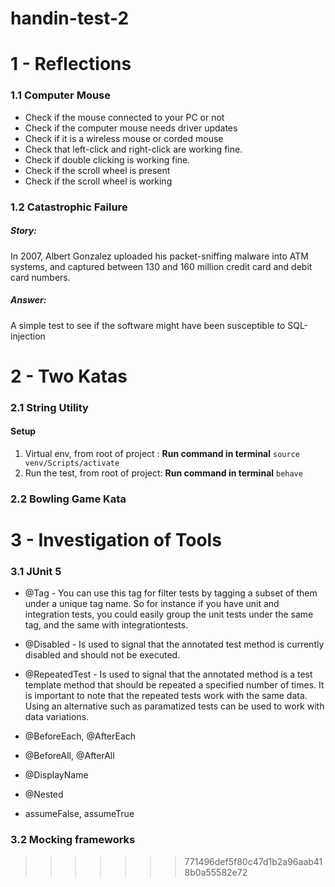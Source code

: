 # handin-test-2
# 1 - Reflections

### 1.1 Computer Mouse
- Check if the mouse connected to your PC or not
- Check if the computer mouse needs driver updates
- Check if it is a wireless mouse or corded mouse
- Check that left-click and right-click are working fine.
- Check if double clicking is working fine.
- Check if the scroll wheel is present
- Check if the scroll wheel is working
### 1.2 Catastrophic Failure
##### Story: 
In 2007, Albert Gonzalez uploaded his packet-sniffing malware into ATM systems, and captured between 130 and 160 million credit card and debit card numbers.

##### Answer: 
A simple test to see if the software might have been susceptible to SQL-injection

# 2 - Two Katas

### 2.1 String Utility

#### Setup
1. Virtual env, from root of project : **Run command in terminal** ````source venv/Scripts/activate````
2. Run the test, from root of project: **Run command in terminal** ```behave ```



### 2.2 Bowling Game Kata


# 3 - Investigation of Tools

### 3.1 JUnit 5 

* @Tag - You can use this tag for filter tests by tagging a subset of them under a unique tag name. So for instance if you have unit and integration tests, you could easily group the unit tests under the same tag, and the same with integrationtests.

* @Disabled - Is used to signal that the annotated test method is currently disabled and should not be executed.

* @RepeatedTest - Is used to signal that the annotated method is a test template method that should be repeated a specified number of times. It is important to note that the repeated tests work with the same data. Using an alternative such as paramatized tests can be used to work with data variations.

* @BeforeEach, @AfterEach

* @BeforeAll, @AfterAll
* @DisplayName
* @Nested
* assumeFalse, assumeTrue

### 3.2 Mocking frameworks
>>>>>>> 771496def5f80c47d1b2a96aab418b0a55582e72
